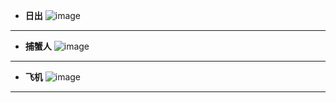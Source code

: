 - **日出**
![image](https://github.com/YurongChen1998/YurongChen1998.github.io/blob/gh-pages/img/Photo/Xiamen%20City/DSC01336.JPG)
---
- **捕蟹人**
![image](https://github.com/YurongChen1998/YurongChen1998.github.io/blob/gh-pages/img/Photo/Xiamen%20City/DSC01420.JPG)
---
- **飞机**
![image](https://github.com/YurongChen1998/YurongChen1998.github.io/blob/gh-pages/img/Photo/Xiamen%20City/DSC01593.JPG)
---
